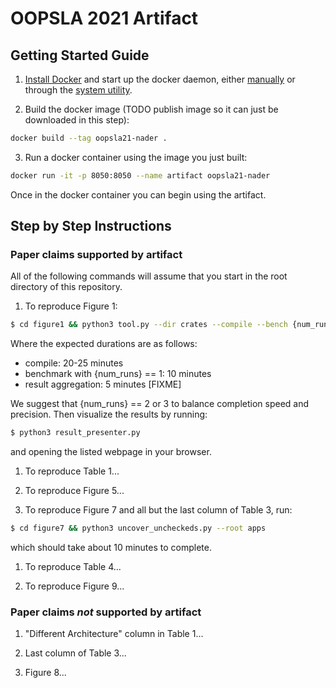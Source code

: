 # OOPSLA 2021 Artifact

## Getting Started Guide

1. [Install Docker](https://docs.docker.com/engine/install/) and start up the 
docker daemon, either 
[manually](https://docs.docker.com/config/daemon/#start-the-daemon-manually)
or through the 
[system utility](https://docs.docker.com/config/daemon/#start-the-daemon-using-operating-system-utilities).

2. Build the docker image (TODO publish image so it can just be downloaded in this step): 

```sh
docker build --tag oopsla21-nader .
```

3. Run a docker container using the image you just built: 

```sh
docker run -it -p 8050:8050 --name artifact oopsla21-nader
```

Once in the docker container you can begin using the artifact.

## Step by Step Instructions

### Paper claims supported by artifact

All of the following commands will assume that you start in the root directory
of this repository. 

1. To reproduce Figure 1: 

```sh
$ cd figure1 && python3 tool.py --dir crates --compile --bench {num_runs} --local
```

Where the expected durations are as follows: 
   * compile: 20-25 minutes
   * benchmark with {num_runs} == 1: 10 minutes
   * result aggregation: 5 minutes [FIXME]

We suggest that {num_runs} == 2 or 3 to balance completion speed and precision. 
Then visualize the results by running: 

```sh
$ python3 result_presenter.py
```

and opening the listed webpage in your browser.

1. To reproduce Table 1... 

1. To reproduce Figure 5...

1. To reproduce Figure 7 and all but the last column of Table 3, run: 

```sh
$ cd figure7 && python3 uncover_uncheckeds.py --root apps
```

which should take about 10 minutes to complete. 

1. To reproduce Table 4... 

1. To reproduce Figure 9...

### Paper claims _not_ supported by artifact

1. "Different Architecture" column in Table 1...

1. Last column of Table 3...

1. Figure 8...
